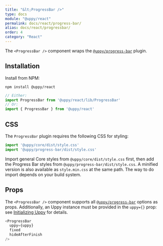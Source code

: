 ```yaml
---
title: "&lt;ProgressBar />"
type: docs
module: "@uppy/react"
permalink: docs/react/progress-bar/
alias: docs/react/progressbar/
order: 4
category: "React"
---
```


The `<ProgressBar />` component wraps the [`@uppy/progress-bar`][] plugin.

## Installation

Install from NPM:

```shell
npm install @uppy/react
```

```js
// Either:
import ProgressBar from '@uppy/react/lib/ProgressBar'
// Or:
import { ProgressBar } from '@uppy/react'
```

## CSS

The `ProgressBar` plugin requires the following CSS for styling:

```js
import '@uppy/core/dist/style.css'
import '@uppy/progress-bar/dist/style.css'
```

Import general Core styles from `@uppy/core/dist/style.css` first, then add the Progress Bar styles from `@uppy/progress-bar/dist/style.css`. A minified version is also available as `style.min.css` at the same path. The way to do import depends on your build system.

## Props

The `<ProgressBar />` component supports all [`@uppy/progress-bar`][] options as props. Additionally, an Uppy instance must be provided in the `uppy={}` prop: see [Initializing Uppy](/docs/react/initializing) for details.

```js
<ProgressBar
  uppy={uppy}
  fixed
  hideAfterFinish
/>
```

[`@uppy/progress-bar`]: /docs/progress-bar/
